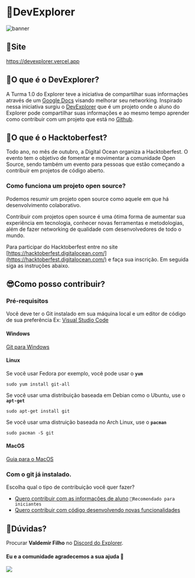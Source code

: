 # 🚀DevExplorer

![banner](https://user-images.githubusercontent.com/6961638/193600250-667e66d5-7194-4e04-9bae-6e0bb016a79e.png)

## 🔗Site

<a href="https://devexplorer.vercel.app" target="_blank" rel="noopener noreferrer">https://devexplorer.vercel.app</a>

## 🚀O que é o DevExplorer?

A Turma 1.0 do Explorer teve a iniciativa de compartilhar suas informações através de um [Google Docs](https://docs.google.com/spreadsheets/d/1SsZ9JL6ADQQ2vDfT-bXqo21PH87N_HjzKIoEeaZL-Rc/edit#gid=0) visando melhorar seu networking.
Inspirado nessa iniciativa surgiu o [DevExplorer](http://devexplorer.vercel.app/) que é um projeto onde o aluno do Explorer pode compartilhar suas informações e ao mesmo tempo aprender como contribuir com um projeto que está no [Github](https://github.com).

## 🎃O que é o Hacktoberfest?

Todo ano, no mês de outubro, a Digital Ocean organiza a Hacktoberfest. O evento tem o objetivo de fomentar e movimentar a comunidade Open Source, sendo também um evento para pessoas que estão começando a contribuir em projetos de código aberto.

### Como funciona um projeto open source?

Podemos resumir um projeto open source como aquele em que há desenvolvimento colaborativo.

Contribuir com projetos open source é uma ótima forma de aumentar sua experiência em tecnologia, conhecer novas ferramentas e metodologias, além de fazer networking de qualidade com desenvolvedores de todo o mundo.

Para participar do Hacktoberfest entre no site [https://hacktoberfest.digitalocean.com/](https://hacktoberfest.digitalocean.com/) e faça sua inscrição. Em seguida siga as instruções abaixo.

## 😎Como posso contribuir?

### Pré-requisitos

Você deve ter o Git instalado em sua máquina local e um editor de código de sua preferência Ex: [Visual Studio Code](https://code.visualstudio.com/)

#### Windows
[Git para Windows](https://git-scm.com/download/windows)

#### Linux
Se você usar Fedora por exemplo, você pode usar o **`yum`**
```
sudo yum install git-all
```
Se você usar uma distribuição baseada em Debian como o Ubuntu, use o **`apt-get`**
```
sudo apt-get install git
```
Se você usar uma distruição baseada no Arch Linux, use o **`pacman`**
```
sudo pacman -S git
```

#### MacOS
[Guia para o MacOS](https://efficient-sloth-d85.notion.site/macOS-9463f0689d0a4c4098a6d64f01016f43)

### Com o git já instalado.

Escolha qual o tipo de contribuição você quer fazer?

- [Quero contribuir com as informações de aluno](https://github.com/valdemirfilho/devexplorer/blob/main/CONTRIBUTING.md) `👶Recomendado para iniciantes`
- [Quero contribuir com código desenvolvendo novas funcionalidades](https://github.com/valdemirfilho/devexplorer/blob/main/CONTRIBUTING2.md)

## 🤔Dúvidas?

Procurar **Valdemir Filho** no [Discord do Explorer](https://discord.com/channels/327861810768117763/956248170915045386).

#### Eu e a comunidade agradecemos a sua ajuda 💜
<a href="https://github.com/valdemirfilho/devexplorer/graphs/contributors">
  <img src="https://contrib.rocks/image?repo=valdemirfilho/devexplorer"/>
</a>

